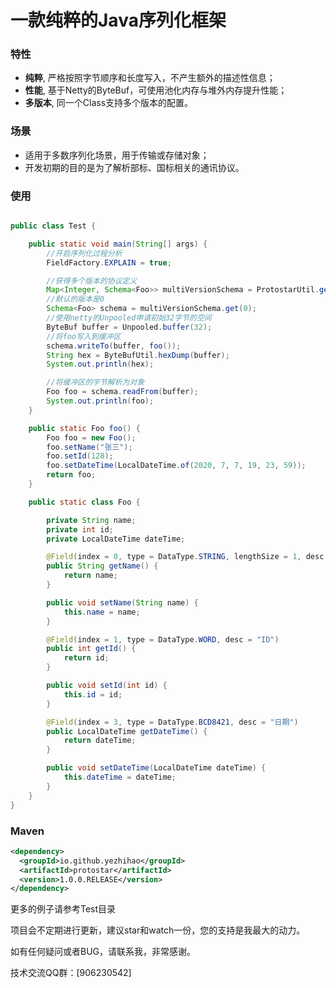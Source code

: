 一款纯粹的Java序列化框架
====================

### 特性
- **纯粹**, 严格按照字节顺序和长度写入，不产生额外的描述性信息；
- **性能**, 基于Netty的ByteBuf，可使用池化内存与堆外内存提升性能；
- **多版本**, 同一个Class支持多个版本的配置。 

### 场景
- 适用于多数序列化场景，用于传输或存储对象；
- 开发初期的目的是为了解析部标、国标相关的通讯协议。

### 使用
```java

public class Test {

    public static void main(String[] args) {
        //开启序列化过程分析
        FieldFactory.EXPLAIN = true;

        //获得多个版本的协议定义
        Map<Integer, Schema<Foo>> multiVersionSchema = ProtostarUtil.getSchema(Foo.class);
        //默认的版本是0
        Schema<Foo> schema = multiVersionSchema.get(0);
        //使用netty的Unpooled申请初始32字节的空间
        ByteBuf buffer = Unpooled.buffer(32);
        //将foo写入到缓冲区
        schema.writeTo(buffer, foo());
        String hex = ByteBufUtil.hexDump(buffer);
        System.out.println(hex);

        //将缓冲区的字节解析为对象
        Foo foo = schema.readFrom(buffer);
        System.out.println(foo);
    }

    public static Foo foo() {
        Foo foo = new Foo();
        foo.setName("张三");
        foo.setId(128);
        foo.setDateTime(LocalDateTime.of(2020, 7, 7, 19, 23, 59));
        return foo;
    }

    public static class Foo {

        private String name;
        private int id;
        private LocalDateTime dateTime;

        @Field(index = 0, type = DataType.STRING, lengthSize = 1, desc = "名称")
        public String getName() {
            return name;
        }

        public void setName(String name) {
            this.name = name;
        }

        @Field(index = 1, type = DataType.WORD, desc = "ID")
        public int getId() {
            return id;
        }

        public void setId(int id) {
            this.id = id;
        }

        @Field(index = 3, type = DataType.BCD8421, desc = "日期")
        public LocalDateTime getDateTime() {
            return dateTime;
        }

        public void setDateTime(LocalDateTime dateTime) {
            this.dateTime = dateTime;
        }
    }
}
```

### Maven
  ```xml
  <dependency>
    <groupId>io.github.yezhihao</groupId>
    <artifactId>protostar</artifactId>
    <version>1.0.0.RELEASE</version>
  </dependency>
  ```

更多的例子请参考Test目录

项目会不定期进行更新，建议star和watch一份，您的支持是我最大的动力。

如有任何疑问或者BUG，请联系我，非常感谢。

技术交流QQ群：[906230542]
